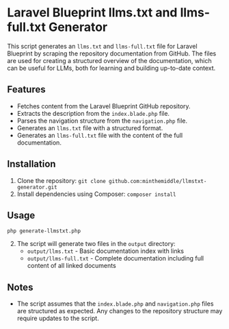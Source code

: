 # Laravel Blueprint llms.txt and llms-full.txt Generator

This script generates an `llms.txt` and `llms-full.txt`  file for Laravel Blueprint by scraping the repository documentation from GitHub. The files are used for creating a structured overview of the documentation, which can be useful for LLMs, both for learning and building up-to-date context.

## Features

- Fetches content from the Laravel Blueprint GitHub repository.
- Extracts the description from the `index.blade.php` file.
- Parses the navigation structure from the `navigation.php` file.
- Generates an `llms.txt` file with a structured format.
- Generates an `llms-full.txt` file with the content of the full documentation.

## Installation

1. Clone the repository: `git clone github.com:minthemiddle/llmstxt-generator.git`
2. Install dependencies using Composer: `composer install`

## Usage

`php generate-llmstxt.php`

2. The script will generate two files in the `output` directory:
   - `output/llms.txt` - Basic documentation index with links
   - `output/llms-full.txt` - Complete documentation including full content of all linked documents

## Notes

- The script assumes that the `index.blade.php` and `navigation.php` files are structured as expected. Any changes to the repository structure may require updates to the script.
